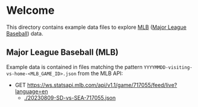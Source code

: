 # Welcome

This directory contains example data files to explore [MLB](https://www.mlb.com) ([Major League Baseball](https://www.mlb.com)) data.

## Major League Baseball (MLB)

Example data is contained in files matching the pattern `YYYYMMDD-visiting-vs-home-<MLB_GAME_ID>.json` from the MLB API:

- GET <https://ws.statsapi.mlb.com/api/v1.1/game/717055/feed/live?language=en>
  - [./20230809-SD-vs-SEA-717055.json](./2023/20230809-SD-vs-SEA-717055.json)
